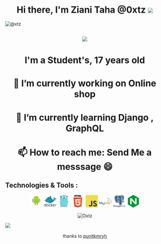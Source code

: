 <h1 align="center"> Hi there, I'm Ziani Taha @0xtz <img src="https://raw.githubusercontent.com/MartinHeinz/MartinHeinz/master/wave.gif" width="30px"></h1>
<p align="left"> <img src="https://komarev.com/ghpvc/?username=Ziani52" alt="@xtz" /> </p>
<p align="center"> <br><img src="https://github.com/punitkmryh/punitkmryh/blob/master/Developer.gif" width="450px"><br> </p>
<h1 align="center"> I'm a Student's, 17 years old </h1>

<h1 align="center"> 🔭 I’m currently working on Online shop </h1>

<h1 align="center"> 🌱 I’m currently learning Django , GraphQL </h1>

<h1 align="center"> 📫 How to reach me: Send Me a messsage 😄 </h1>


## Technologies & Tools :

<p align="center">
<img src="https://raw.githubusercontent.com/devicons/devicon/master/icons/android/android-original-wordmark.svg" alt="android" width="40" height="40"/>
<i class="fab fa-python"></i>
<img src="https://raw.githubusercontent.com/devicons/devicon/master/icons/docker/docker-original-wordmark.svg" alt="docker" width="40" height="40"/>
<img src="https://raw.githubusercontent.com/devicons/devicon/master/icons/go/go-original.svg" alt="go" width="40" height="40"/>
<img src="https://raw.githubusercontent.com/devicons/devicon/master/icons/html5/html5-original-wordmark.svg" alt="html5" width="40" height="40"/>
<img src="https://raw.githubusercontent.com/devicons/devicon/master/icons/javascript/javascript-original.svg" alt="javascript" width="40" height="40"/>
<img src="https://raw.githubusercontent.com/devicons/devicon/master/icons/mysql/mysql-original-wordmark.svg" alt="mysql" width="40" height="40"/>
<img src="https://raw.githubusercontent.com/devicons/devicon/master/icons/postgresql/postgresql-original-wordmark.svg" alt="postgresql" width="40" height="40"/>
<img src="https://raw.githubusercontent.com/devicons/devicon/master/icons/nginx/nginx-original.svg" alt="nginx" width="40" height="40"/></p><p alig
</p>

<p align="center"> <img src=https://github-readme-stats.vercel.app/api?username=Ziani52&show_icons=true alt=Oxtz /> </p>

![](https://raw.githubusercontent.com/punitkmryh/punitkmryh/master/wave.svg)

<p align="center"> thanks to <a href="https://github.com/punitkmryh"> punitkmryh </a> </p>
